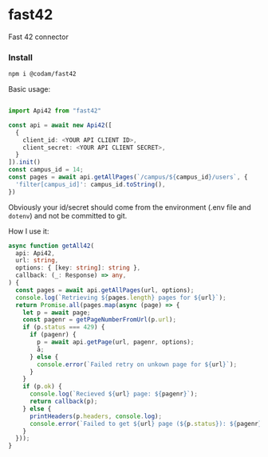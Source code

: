 # fast42

Fast 42 connector

### Install
```sh
npm i @codam/fast42
```

Basic usage:

```ts

import Api42 from "fast42"

const api = await new Api42([
  {
    client_id: <YOUR API CLIENT ID>,
    client_secret: <YOUR API CLIENT SECRET>,
  }
]).init()
const campus_id = 14;
const pages = await api.getAllPages(`/campus/${campus_id}/users`, {
  'filter[campus_id]': campus_id.toString(),
})
```

Obviously your id/secret should come from the environment (.env file and
`dotenv`) and not be committed to git.

How I use it:

```ts
async function getAll42(
  api: Api42,
  url: string,
  options: { [key: string]: string },
  callback: (_: Response) => any,
) {
  const pages = await api.getAllPages(url, options);
  console.log(`Retrieving ${pages.length} pages for ${url}`);
  return Promise.all(pages.map(async (page) => {
    let p = await page;
    const pagenr = getPageNumberFromUrl(p.url);
    if (p.status === 429) {
      if (pagenr) {
        p = await api.getPage(url, pagenr, options);
        å;
      } else {
        console.error(`Failed retry on unkown page for ${url}`);
      }
    }
    if (p.ok) {
      console.log(`Recieved ${url} page: ${pagenr}`);
      return callback(p);
    } else {
      printHeaders(p.headers, console.log);
      console.error(`Failed to get ${url} page (${p.status}): ${pagenr}`);
    }
  }));
}
```
